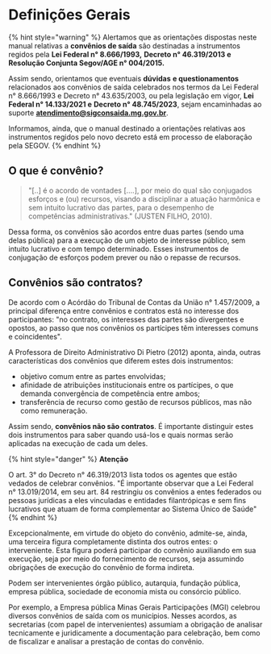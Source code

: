 # Definições Gerais

{% hint style="warning" %}
Alertamos que as orientações dispostas neste manual relativas a **convênios de saída** são destinadas a instrumentos regidos pela  **Lei Federal n° 8.666/1993,** **Decreto n° 46.319/2013 e Resolução Conjunta Segov/AGE n° 004/2015.**

Assim sendo, orientamos que eventuais **dúvidas** **e questionamentos** relacionados aos convênios de saída celebrados nos termos da Lei Federal n° 8.666/1993 e Decreto n° 43.635/2003, ou  pela legislação em vigor, **Lei Federal n° 14.133/2021 e** **Decreto n° 48.745/2023**, sejam encaminhadas ao suporte **atendimento@sigconsaida.mg.gov.br**. &#x20;

Informamos, ainda, que o manual destinado a orientações relativas aos instrumentos regidos pelo novo decreto está em processo de elaboração pela SEGOV.
{% endhint %}

## O que é convênio?

> &#x20;"\[..] é o acordo de vontades \[….], por meio do qual são conjugados esforços e (ou) recursos, visando a disciplinar a atuação harmônica e sem intuito lucrativo das partes, para o desempenho de competências administrativas." (JUSTEN FILHO, 2010).

Dessa forma, os convênios são acordos entre duas partes (sendo uma delas pública) para a execução de um objeto de interesse público, sem intuito lucrativo e com tempo determinado. Esses instrumentos de conjugação de esforços podem prever ou não o repasse de recursos.&#x20;

## Convênios são contratos?&#x20;

De acordo com o Acórdão do Tribunal de Contas da União n° 1.457/2009, a principal diferença entre convênios e contratos está no interesse dos participantes: "no contrato, os interesses das partes são divergentes e opostos, ao passo que nos convênios os partícipes têm interesses comuns e coincidentes".&#x20;

A Professora de Direito Administrativo Di Pietro (2012) aponta, ainda, outras características dos convênios que diferem estes dois instrumentos:&#x20;

* objetivo comum entre as partes envolvidas;
* afinidade de atribuições institucionais entre os partícipes, o que demanda convergência de competência entre ambos;&#x20;
* transferência de recurso como gestão de recursos públicos, mas não como remuneração.&#x20;

Assim sendo, **convênios não são contratos**. É importante distinguir estes dois instrumentos para saber quando usá-los e quais normas serão aplicadas na execução de cada um deles.

{% hint style="danger" %}
**Atenção**

O art. 3° do Decreto n° 46.319/2013 lista todos os agentes que estão vedados de celebrar convênios. "É importante observar que a Lei Federal n° 13.019/2014, em seu art. 84 restringiu os convênios a entes federados ou pessoas jurídicas a eles vinculadas e entidades filantrópicas e sem fins lucrativos que atuam de forma complementar ao Sistema Único de Saúde"&#x20;
{% endhint %}

Excepcionalmente, em virtude do objeto do convênio, admite-se, ainda, uma terceira figura completamente distinta dos outros entes: o interveniente. Esta figura poderá participar do convênio auxiliando em sua execução, seja por meio do fornecimento de recursos, seja assumindo obrigações de execução do convênio de forma indireta.

Podem ser intervenientes órgão público, autarquia, fundação pública, empresa pública, sociedade de economia mista ou consórcio público.&#x20;

Por exemplo, a Empresa pública Minas Gerais Participações (MGI) celebrou diversos convênios de saída com os municípios. Nesses acordos, as secretarias (com papel de intervenientes) assumiam a obrigação de analisar tecnicamente e juridicamente a documentação para celebração, bem como de fiscalizar e analisar a prestação de contas do convênio.&#x20;
